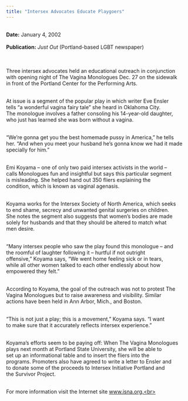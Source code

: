 ```yaml
---
title: "Intersex Advocates Educate Playgoers"
---
```


<br><b class=dr>Date:</b> January 4, 2002  
<br><b class=dr>Publication:</b> _Just Out_ (Portland-based <span class="caps">LGBT</span> newspaper)  
<br>

<br>Three intersex advocates held an educational outreach in conjunction <br>with opening night of The Vagina Monologues Dec. 27 on the sidewalk <br>in front of the Portland Center for the Performing Arts.<br>

<br>At issue is a segment of the popular play in which writer Eve Ensler <br>tells &#8220;a wonderful vagina fairy tale&#8221; she heard in Oklahoma City. <br>The monologue involves a father consoling his 14-year-old daughter, <br>who just has learned she was born without a vagina.<br>

<br>&#8220;We&#8217;re gonna get you the best homemade pussy in America,&#8221; he tells <br>her. &#8220;And when you meet your husband he&#8217;s gonna know we had it made <br>specially for him.&#8221;<br>

<br>Emi Koyama &#8211; one of only two paid intersex activists in the world &#8211; <br>calls Monologues fun and insightful but says this particular segment <br>is misleading. She helped hand out 350 fliers explaining the <br>condition, which is known as vaginal agenasis.<br>

<br>Koyama works for the Intersex Society of North America, which seeks <br>to end shame, secrecy and unwanted genital surgeries on children. <br>She notes the segment also suggests that women&#8217;s bodies are made <br>solely for husbands and that they should be altered to match what <br>men desire.<br>

<br>&#8220;Many intersex people who saw the play found this monologue &#8211; and <br>the roomful of laughter following it &#8211; hurtful if not outright <br>offensive,&#8221; Koyama says, &#8220;We went home feeling sick or in tears, <br>while all other women talked to each other endlessly about how <br>empowered they felt.&#8221;<br>

<br>According to Koyama, the goal of the outreach was not to protest The <br>Vagina Monologues but to raise awareness and visibility. Similar <br>actions have been held in Ann Arbor, Mich., and Boston.<br>

<br>&#8220;This is not just a play; this is a movement,&#8221; Koyama says. &#8220;I want <br>to make sure that it accurately reflects intersex experience.&#8221;<br>

<br>Koyama&#8217;s efforts seem to be paying off: When The Vagina Monologues <br>plays next month at Portland State University, she will be able to <br>set up an informational table and to insert the fliers into the <br>programs. Promoters also have agreed to write a letter to Ensler and <br>to donate some of the proceeds to Intersex Initiative Portland and <br>the Survivor Project.<br>

<br>For more information visit the Internet site www.isna.org.<br>